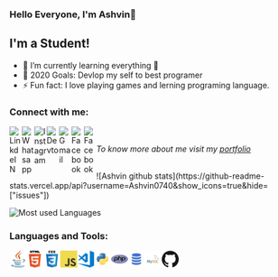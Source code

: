 ### Hello Everyone, I'm Ashvin👋



## I'm a Student!


- 🌱 I’m currently learning everything 🤣
- 🥅 2020 Goals: Devlop my self to best programer
- ⚡ Fun fact: I love playing games and lerning programing language.


### Connect with me:

<a target="_blank" href="https://www.linkedin.com/in/ashvin-vanol-aa63531b0/">
  <img align="left" alt="LinkdeIN" width="22px" src="https://cdn.jsdelivr.net/npm/simple-icons@v3/icons/linkedin.svg" />
</a>
<a target="_blank" href="https://api.whatsapp.com/send?phone=">
  <img align="left" alt="Whatsapp" width="22px" src="https://cdn.jsdelivr.net/npm/simple-icons@v3/icons/whatsapp.svg" />
</a>
<a target="_blank" href="https://www.instagram.com/ashuu_vanol_44/">
  <img align="left" alt="Instagram" width="22px" src="https://cdn.jsdelivr.net/npm/simple-icons@v3/icons/instagram.svg" />
</a>
<a target="_blank" href="#">
  <img align="left" alt="Devto" width="22px" src="https://cdn.jsdelivr.net/npm/simple-icons@v3/icons/dev-dot-to.svg" />
</a>
<a target="_blank" href="mailto:ashvinvanol44@gmail.com">
  <img align="left" alt="Gmail" width="22px" src="https://cdn.jsdelivr.net/npm/simple-icons@v3/icons/gmail.svg" />
</a>
<a target="_blank" href="https://www.facebook.com/ashvin.vanol.900">
  <img align="left" alt="Facebook" width="22px" src="https://cdn.jsdelivr.net/npm/simple-icons@v3/icons/facebook.svg" />
</a>
<a target="_blank" href="https://twitter.com/AshvinVanol">
  <img align="left" alt="Facebook" width="22px" src="https://cdn.jsdelivr.net/npm/simple-icons@v3/icons/twitter.svg" />
</a>


<!--[<img align="left" alt="Ashvin | Instagram" width="22px" target="_blank" src="https://cdn.jsdelivr.net/npm/simple-icons@v3/icons/instagram.svg" />][instagram]  
[<img align="left" alt="ashvin" width="22px" src="https://raw.githubusercontent.com/iconic/open-iconic/master/svg/globe.svg" />][website]
[<img align="left" alt="Ashvin | YouTube" width="22px" src="https://cdn.jsdelivr.net/npm/simple-icons@v3/icons/youtube.svg" />][youtube] 
[<img align="left" alt="Ashvin | Twitter" width="22px" src="https://cdn.jsdelivr.net/npm/simple-icons@v3/icons/twitter.svg" />][twitter]
[<img align="left" alt="Ashvin | LinkedIn" width="22px" target="_blank" src="https://cdn.jsdelivr.net/npm/simple-icons@v3/icons/linkedin.svg" />][linkedin]-->



<br />

*To know more about me visit my [portfolio](https://Ashvin0740.github.io/)*

<br/>
![Ashvin github stats](https://github-readme-stats.vercel.app/api?username=Ashvin0740&show_icons=true&hide=["issues"])


![Most used Languages](https://github-readme-stats.vercel.app/api/top-langs/?username=Ashvin0740&&show_icons=true)



### Languages and Tools:

[<img align="left" alt="java" width="30px" target="_blank" src="https://raw.githubusercontent.com/github/explore/78df643247d429f6cc873026c0622819ad797942/topics/java/java.png" />][java]


[<img align="left" alt="HTML5" width="30px" target="_blank" src="https://raw.githubusercontent.com/github/explore/80688e429a7d4ef2fca1e82350fe8e3517d3494d/topics/html/html.png" />][html]

[<img align="left" alt="CSS3" width="30px" target="_blank" src="https://raw.githubusercontent.com/github/explore/80688e429a7d4ef2fca1e82350fe8e3517d3494d/topics/css/css.png" />][css]



[<img align="left" alt="JavaScript" width="30px" target="_blank" src="https://raw.githubusercontent.com/github/explore/80688e429a7d4ef2fca1e82350fe8e3517d3494d/topics/javascript/javascript.png" />][jsplaylist]

<img align="left" alt="Visual Studio Code" target="_blank" width="30px" src="https://raw.githubusercontent.com/github/explore/80688e429a7d4ef2fca1e82350fe8e3517d3494d/topics/visual-studio-code/visual-studio-code.png" />


[<img align="left" alt="python" width="30px" target="_blank" src="https://raw.githubusercontent.com/github/explore/78df643247d429f6cc873026c0622819ad797942/topics/python/python.png" />][python]

[<img align="left" alt="php" width="30px" target="_blank" src="https://raw.githubusercontent.com/github/explore/78df643247d429f6cc873026c0622819ad797942/topics/php/php.png" />][php]

[<img align="left" alt="SQL" width="30px" target="_blank" src="https://raw.githubusercontent.com/github/explore/80688e429a7d4ef2fca1e82350fe8e3517d3494d/topics/sql/sql.png" />][data]

[<img align="left" alt="MySQL" width="30px" target="_blank"  src="https://raw.githubusercontent.com/github/explore/80688e429a7d4ef2fca1e82350fe8e3517d3494d/topics/mysql/mysql.png" />][sql]

[<img align="left" alt="GitHub" width="30px" target="_blank" src="https://raw.githubusercontent.com/github/explore/78df643247d429f6cc873026c0622819ad797942/topics/github/github.png" />][Github]




<br />
<br /> 







<!--[website]: https://codeSTACKr.com
[twitter]: https://twitter.com/AshvinVanol
 [youtube]: https://youtube.com/codeSTACKr 
[instagram]: https://www.instagram.com/?hl=en 
[linkedin]: https://www.linkedin.com/feed/-->
<!-- <--[jsplaylist]: https://www.youtube.com/playlist?list=PLkwxH9e_vrALRJKu7wfXby3MKeflhTu6B
[cssplaylist]: https://www.youtube.com/playlist?list=PLkwxH9e_vrALSdvZuEh6gqQdmDoDIoqz4--> 
[Github]: https://github.com/Ashvin0740
[html]: https://github.com/Ashvin0740/html
[css]:https://github.com/Ashvin0740/college-leave-management-system
[jsplaylist]: https://github.com/Ashvin0740/college-leave-management-system
[data]: https://github.com/Ashvin0740/college-leave-management-system
[sql]: https://github.com/Ashvin0740/college-leave-management-system
[java]: https://github.com/Ashvin0740/java-program
[php]: https://github.com/Ashvin0740/MyPHP
[python]: https://github.com/Ashvin0740/Python



